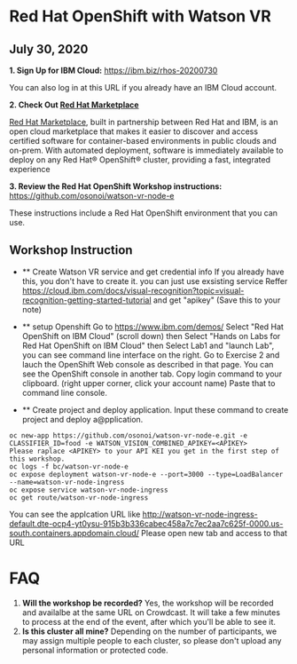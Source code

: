 # Red Hat OpenShift with Watson VR
## July 30, 2020

**1. Sign Up for IBM Cloud:** https://ibm.biz/rhos-20200730

You can also log in at this URL if you already have an IBM Cloud account.

**2. Check Out [Red Hat Marketplace](https://ibm.biz/BdqhS6)**

[Red Hat Marketplace](https://ibm.biz/BdqhS6), built in partnership between Red Hat and IBM, is an open cloud marketplace that makes it easier to discover and access certified software for container-based environments in public clouds and on-prem. With automated deployment, software is immediately available to deploy on any Red Hat® OpenShift® cluster, providing a fast, integrated experience

**3. Review the Red Hat OpenShift Workshop instructions:** https://github.com/osonoi/watson-vr-node-e

These instructions include a Red Hat OpenShift environment that you can use.

## Workshop Instruction
* ** Create Watson VR service and get credential info
If you already have this, you don't have to create it. you can just use exsisting service
Reffer https://cloud.ibm.com/docs/visual-recognition?topic=visual-recognition-getting-started-tutorial
and get "apikey" (Save this to your note)

* ** setup Openshift
Go to https://www.ibm.com/demos/
Select "Red Hat OpenShift on IBM Cloud" (scroll down)
then Select "Hands on Labs for Red Hat OpenShift on IBM Cloud"
then Select Lab1 and "launch Lab", you can see command line interface on the right.
Go to Exercise 2 and lauch the OpenShift Web console as described in that page.
You can see the OpenShift console in another tab.
Copy login command to your clipboard. (right upper corner, click your account name)
Paste that to command line console.

* ** Create project and deploy application.
Input these command to create project and deploy a@pplication.
```
oc new-app https://github.com/osonoi/watson-vr-node-e.git -e CLASSIFIER_ID=food -e WATSON_VISION_COMBINED_APIKEY=<APIKEY>
Please raplace <APIKEY> to your API KEI you get in the first step of this workshop.
oc logs -f bc/watson-vr-node-e
oc expose deployment watson-vr-node-e --port=3000 --type=LoadBalancer --name=watson-vr-node-ingress
oc expose service watson-vr-node-ingress
oc get route/watson-vr-node-ingress
```
You can see the applcation URL like 
 http://watson-vr-node-ingress-default.dte-ocp4-yt0ysu-915b3b336cabec458a7c7ec2aa7c625f-0000.us-south.containers.appdomain.cloud/
Please open new tab and access to that URL

# FAQ

1. **Will the workshop be recorded?** Yes, the workshop will be recorded and availalbe at the same URL on Crowdcast. It will take a few minutes to process at the end of the event, after which you'll be able to see it.
1. **Is this cluster all mine?** Depending on the number of participants, we may assign multiple people to each cluster, so please don't upload any personal information or protected code.
